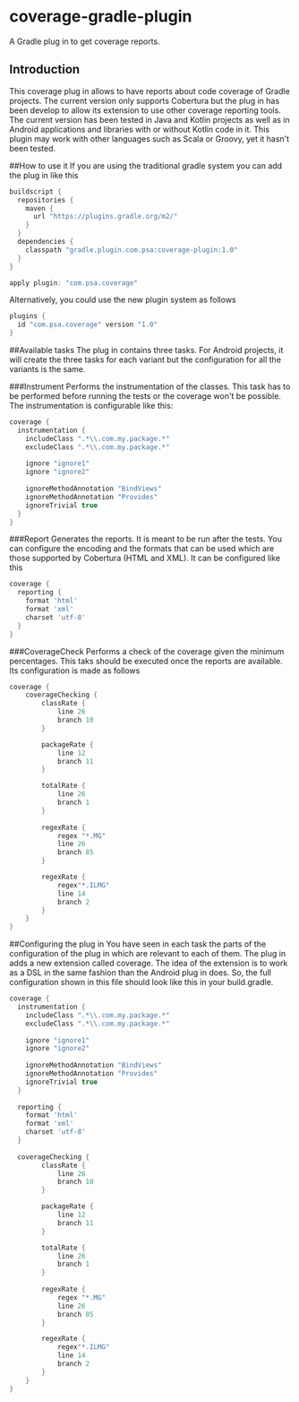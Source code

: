# coverage-gradle-plugin
A Gradle plug in to get coverage reports.

## Introduction
This coverage plug in allows to have reports about code coverage of Gradle projects. The current version only supports Cobertura
but the plug in has been develop to allow its extension to use other coverage reporting tools. The current version has been 
tested in Java and Kotlin projects as well as in Android applications and libraries with or without Kotlin code in it. This 
plugin may work with other languages such as Scala or Groovy, yet it hasn't been tested.

##How to use it
If you are using the traditional gradle system you can add the plug in like this

```gradle
buildscript {
  repositories {
    maven {
      url "https://plugins.gradle.org/m2/"
    }
  }
  dependencies {
    classpath "gradle.plugin.com.psa:coverage-plugin:1.0"
  }
}

apply plugin: "com.psa.coverage"
```

Alternatively, you could use the new plugin system as follows

```gradle
plugins {
  id "com.psa.coverage" version "1.0"
}
```

##Available tasks
The plug in contains three tasks. For Android projects, it will create the three tasks for each variant but the configuration
for all the variants is the same. 

###Instrument
Performs the instrumentation of the classes. This task has to be performed before running the tests or the coverage won't be
possible. The instrumentation is configurable like this:

```gradle
coverage {
  instrumentation {
    includeClass ".*\\.com.my.package.*"
    excludeClass ".*\\.com.my.package.*"
    
    ignore "ignore1"
    ignore "ignore2"
    
    ignoreMethodAnnotation "BindViews"
    ignoreMethodAnnotation "Provides"
    ignoreTrivial true
  }
}
```

###Report
Generates the reports. It is meant to be run after the tests. You can configure the encoding and the formats that can be used 
which are those supported by Cobertura (HTML and XML). It can be configured like this
```gradle
coverage {
  reporting {
    format 'html'
    format 'xml'
    charset 'utf-8'
  }
}
```

###CoverageCheck
Performs a check of the coverage given the minimum percentages. This taks should be executed once the reports are available. 
Its configuration is made as follows

```gradle
coverage {
    coverageChecking {
        classRate {
            line 26
            branch 10
        }

        packageRate {
            line 12
            branch 11
        }

        totalRate {
            line 26
            branch 1
        }
        
        regexRate {
            regex "*.MG"
            line 26
            branch 85
        }

        regexRate {
            regex"*.ILMG"
            line 14
            branch 2
        }
    }
}
```

##Configuring the plug in
You have seen in each task the parts of the configuration of the plug in which are relevant to each of them. The plug in adds
a new extension called coverage. The idea of the extension is to work as a DSL in the same fashion than the Android plug in 
does. So, the full configuration shown in this file should look like this in your build.gradle.

```gradle
coverage {
  instrumentation {
    includeClass ".*\\.com.my.package.*"
    excludeClass ".*\\.com.my.package.*"
    
    ignore "ignore1"
    ignore "ignore2"
    
    ignoreMethodAnnotation "BindViews"
    ignoreMethodAnnotation "Provides"
    ignoreTrivial true
  }
  
  reporting {
    format 'html'
    format 'xml'
    charset 'utf-8'
  }
  
  coverageChecking {
        classRate {
            line 26
            branch 10
        }

        packageRate {
            line 12
            branch 11
        }

        totalRate {
            line 26
            branch 1
        }
        
        regexRate {
            regex "*.MG"
            line 26
            branch 85
        }

        regexRate {
            regex"*.ILMG"
            line 14
            branch 2
        }
    }
}
```
